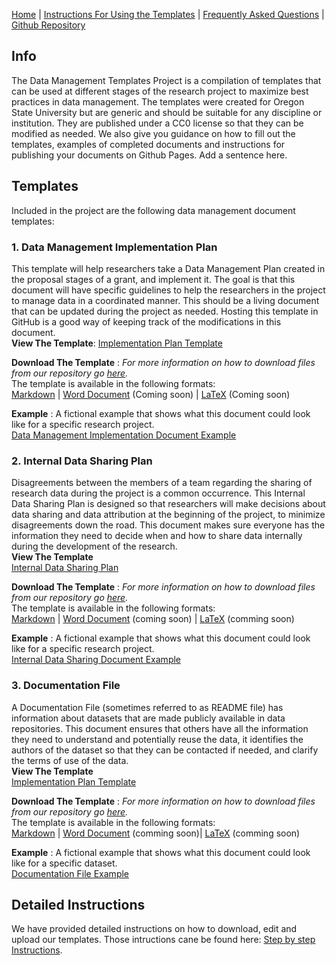 
[Home](index.md) | [Instructions For Using the Templates](github_instructions.md) | [Frequently Asked Questions](faq.md) | [Github Repository](https://github.com/osulp/Data-Management-Templates-Project)

## Info
The Data Management Templates Project is a compilation of templates that can be used at different stages of the research project to maximize best practices in data management. The templates were created for Oregon State University but are generic and should be suitable for any discipline or institution. They are published under a CC0 license so that they can be modified as needed. We also give you guidance on how to fill out the templates, examples of completed documents and instructions for publishing your documents on Github Pages.  Add a sentence here. 

## Templates
Included in the project are the following data management document templates:

### 1. Data Management Implementation Plan  
This template will help researchers take a Data Management Plan created in the proposal stages of a grant, and implement it. The goal is that this document will have specific guidelines to help the researchers in the project to manage data in a coordinated manner. This should be a living document that can be updated during the project as needed. Hosting this template in GitHub is a good way of keeping track of the modifications in this document.  
**View The Template**: [Implementation Plan Template](Implementation_Template/Implementation_Template.md)  

**Download The Template** : *For more information on how to download files from our repository go [here](github_instructions.md#how-to-download-the-template-files).*  
The template is available in the following formats:  
[Markdown](https://github.com/osulp/Data-Management-Templates-Project/blob/master/Implementation_Template/Implementation_Template.md) | [Word Document](https://github.com/osulp/Data-Management-Templates-Project/blob/master/Implementation_Template/Implementation_Template.docs) (Coming soon) | [LaTeX](https://github.com/osulp/Data-Management-Templates-Project/blob/master/Implementation_Template/Implementation_Template.tex) (Coming soon)  

**Example** : A fictional example that shows what this document could look like for a specific research project.  
[Data Management Implementation Document Example](Implementation_Template/Implementation_Template_Example.md)


### 2. Internal Data Sharing Plan

Disagreements between the members of a team regarding the sharing of research data during the project is a common occurrence. This Internal Data Sharing Plan is designed so that researchers will make decisions about data sharing and data attribution at the beginning of the project, to minimize disagreements down the road. This document makes sure everyone has the information they need to decide when and how to share data internally during the development of the research.   
**View The Template**  
[Internal Data Sharing Plan](https://osulp.github.io/Data-Management-Templates-Project/Internal_Sharing_Template/Internal_Sharing_Template)  

**Download The Template** : *For more information on how to download files from our repository go [here](github_instructions.md#how-to-download-the-template-files).*  
The template is available in the following formats:  
[Markdown](https://github.com/osulp/Data-Management-Templates-Project/blob/master/Internal_Sharing_Template/Internal_Sharing_Template.md) | [Word Document](https://github.com/osulp/Data-Management-Templates-Project/blob/master/Internal_Sharing_Template/Internal_Sharing_Template.docs) (coming soon) | [LaTeX](https://github.com/osulp/Data-Management-Templates-Project/blob/master/Internal_Sharing_Template/Internal_Sharing_Template.tex) (comming soon)

**Example** : A fictional example that shows what this document could look like for a specific research project.  
[Internal Data Sharing Document Example](Internal_Sharing_Template/Internal_Sharing_Template_example.md)

### 3. Documentation File

A Documentation File (sometimes referred to as README file)  has information about datasets that are made publicly available in data repositories. This document ensures that others have all the information they need to understand and potentially reuse the data, it identifies the authors of the dataset so that they can be contacted if needed, and clarify the terms of use of the data.  
**View The Template**  
[Implementation Plan Template](https://osulp.github.io/Data-Management-Templates-Project/Documentation_Template/Documentation_Template)  

**Download The Template** : *For more information on how to download files from our repository go [here](github_instructions.md#how-to-download-the-template-files).*  
The template is available in the following formats:  
[Markdown](https://github.com/osulp/Data-Management-Templates-Project/blob/master/Documentation_Template/Documentation_Template.md) | [Word Document](https://github.com/osulp/Data-Management-Templates-Project/blob/master/Documentation_Template/Documentation_Template.docs) (comming soon)| [LaTeX](https://github.com/osulp/Data-Management-Templates-Project/blob/master/Documentation_Template/Documentation_Template.tex) (comming soon)  

**Example** : A fictional example that shows what this document could look like for a specific dataset.  
[Documentation File Example](Documentation_Template/Documentation_Template_example.md)

## Detailed Instructions
We have provided detailed instructions on how to download, edit and upload our templates. Those intructions cane be found here: [Step by step Instructions](github_instructions.md).
